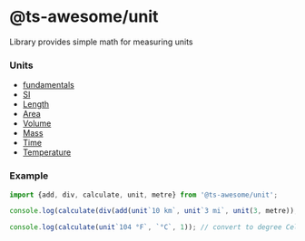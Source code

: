 @ts-awesome/unit
===

Library provides simple math for measuring units


### Units

* [fundamentals](./docs/fundamentals-units.md)
* [SI](./docs/SI-units.md)
* [Length](./docs/length-units.md)
* [Area](./docs/area-units.md)
* [Volume](./docs/volume-units.md)
* [Mass](./docs/mass-units.md)
* [Time](./docs/time-units.md)
* [Temperature](./docs/temperature-units.md)

### Example

```ts
import {add, div, calculate, unit, metre} from '@ts-awesome/unit';

console.log(calculate(div(add(unit`10 km`, unit`3 mi`, unit(3, metre)), unit`10 ft / m`), `m / s`, 5)); // calculate speed in metre per second

console.log(calculate(unit`104 °F`, `°C`, 1)); // convert to degree Celcius


```
